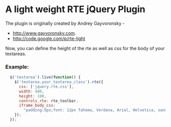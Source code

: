 # A light weight RTE jQuery Plugin

The plugin is originally created by Andrey Gayvoronsky - 

* http://www.gayvoronsky.com.
* http://code.google.com/p/rte-light

Now, you can define the height of the rte as well as css for the body of your textareas.

### Example: 

``` js
  $('textarea').live(function() {
    $('textarea.your_textarea_class').rte({
      css: ['jquery.rte.css'],
      width: 400,
      height: 100,
      controls_rte: rte_toolbar,
      iframe_body_css: 
        "padding:5px;font: 12px Tahoma, Verdana, Arial, Helvetica, sans-serif;",
	});
  });
```
